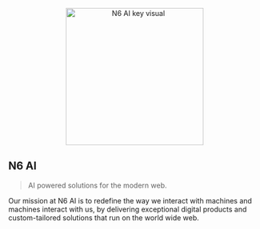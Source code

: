 <p align="center">
  <img src="https://user-images.githubusercontent.com/68379148/209661663-dffee157-fb56-4013-82b2-54201e42daad.png" width="275" alt="N6 AI key visual">
</p>

## N6 AI

> AI powered solutions for the modern web.

Our mission at N6 AI is to redefine the way we interact with machines and machines interact with us, by delivering exceptional digital products and custom-tailored solutions that run on the world wide web.
